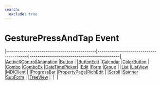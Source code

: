 ```yaml
---
search:
  exclude: true
---
```


<h1 class="heading"><span class="name">GesturePressAndTap Event</span></h1>

|----------------------------------------------|------------------------------------------|----------------------------------------------|
|[ActiveXControl](../objects/activexcontrol.md)|[Animation](../objects/animation.md)      |[Button](../objects/button.md)                |
|[ButtonEdit](../objects/buttonedit.md)        |[Calendar](../objects/calendar.md)        |[ColorButton](../objects/colorbutton.md)      |
|[Combo](../objects/combo.md)                  |[ComboEx](../objects/comboex.md)          |[DateTimePicker](../objects/datetimepicker.md)|
|[Edit](../objects/edit.md)                    |[Form](../objects/form.md)                |[Group](../objects/group.md)                  |
|[List](../objects/list.md)                    |[ListView](../objects/listview.md)        |[MDIClient](../objects/mdiclient.md)          |
|[ProgressBar](../objects/progressbar.md)      |[PropertyPage](../objects/propertypage.md)|[RichEdit](../objects/richedit.md)            |
|[Scroll](../objects/scroll.md)                |[Spinner](../objects/spinner.md)          |[SubForm](../objects/subform.md)              |
|[TreeView](../objects/treeview.md)            |&nbsp;                                    |&nbsp;                                        |
